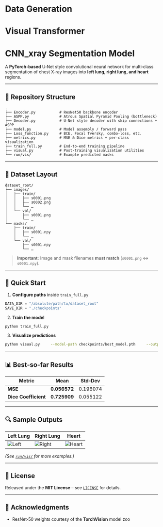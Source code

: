 # Data Generation
# Visual Transformer
# CNN_xray Segmentation Model

A **PyTorch‑based** U‑Net style convolutional neural network for multi‑class segmentation of chest X‑ray images into **left lung, right lung, and heart** regions.

---

## 📁 Repository Structure

```
.
├── Encoder.py           # ResNet50 backbone encoder
├── ASPP.py              # Atrous Spatial Pyramid Pooling (bottleneck)
├── Decoder.py           # U‑Net style decoder with skip connections + ASPP
├── model.py             # Model assembly / forward pass
├── Loss_function.py     # BCE, Focal Tversky, combo‑loss, etc.
├── metrics.py           # MSE & Dice metrics + per‑class visualization
├── train_full.py        # End‑to‑end training pipeline
├── visual.py            # Post‑training visualization utilities
└── run/vis/             # Example predicted masks
```

---

## 📂 Dataset Layout

```
dataset_root/
├── images/
│   ├── train/
│   │   ├── s0001.png
│   │   ├── s0002.png
│   │   └── …
│   └── val/
│       ├── s0001.png
│       └── …
└── masks/
    ├── train/
    │   ├── s0001.npy
    │   └── …
    └── val/
        ├── s0001.npy
        └── …
```

> **Important:** Image and mask filenames **must match** (`s0001.png` ↔ `s0001.npy`).

---

## 🚀 Quick Start

1. **Configure paths** inside `train_full.py`
```python
DATA_DIR = "/absolute/path/to/dataset_root"
SAVE_DIR = "./checkpoints"
```

2. **Train the model**
```bash
python train_full.py
```

3. **Visualize predictions**
```bash
python visual.py     --model-path checkpoints/best_model.pth     --output-dir run/vis
```

---

## 📊 Best‑so‑far Results

| Metric | Mean | Std‑Dev |
|--------|------|---------|
| **MSE** | **0.056572** | 0.196074 |
| **Dice Coefficient** | **0.725909** | 0.055122 |

---

## 🔍 Sample Outputs

| Left Lung | Right Lung | Heart |
|-----------|------------|-------|
| ![Left](run/vis/left_lung.png) | ![Right](run/vis/right_lung.png) | ![Heart](run/vis/heart.png) |

*(See [`run/vis/`](run/vis/) for more examples.)*

---

## 📄 License

Released under the **MIT License** – see [`LICENSE`](LICENSE) for details.

---

## 🙏 Acknowledgments

* ResNet‑50 weights courtesy of the **TorchVision** model zoo  
